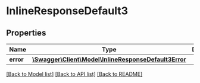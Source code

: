 # InlineResponseDefault3

## Properties
Name | Type | Description | Notes
------------ | ------------- | ------------- | -------------
**error** | [**\Swagger\Client\Model\InlineResponseDefault3Error**](InlineResponseDefault3Error.md) |  | [optional] 

[[Back to Model list]](../README.md#documentation-for-models) [[Back to API list]](../README.md#documentation-for-api-endpoints) [[Back to README]](../README.md)


